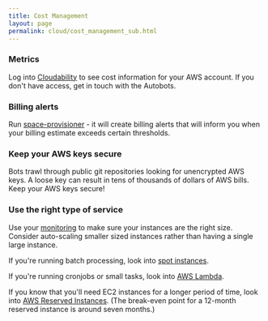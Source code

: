 ```yaml
---
title: Cost Management
layout: page
permalink: cloud/cost_management_sub.html
---
```


### Metrics

Log into [Cloudability](cloudability.com) to see cost information for your AWS account. If you don't have access, get in touch with the Autobots.

### Billing alerts

Run [space-provisioner](https://bitbucket.org/geoscienceaustralia/space-provisioner) - it will create billing alerts that will inform you when your billing estimate exceeds certain thresholds.

### Keep your AWS keys secure

Bots trawl through public git repositories looking for unencrypted AWS keys. A loose key can result in tens of thousands of dollars of AWS bills. Keep your AWS keys secure!

### Use the right type of service

Use your [monitoring](monitoring_index.html) to make sure your instances are the right size. Consider auto-scaling smaller sized instances rather than having a single large instance.

If you're running batch processing, look into [spot instances](https://aws.amazon.com/ec2/spot/).

If you're running cronjobs or small tasks, look into [AWS Lambda](https://aws.amazon.com/lambda/).

If you know that you'll need EC2 instances for a longer period of time, look into [AWS Reserved Instances](https://aws.amazon.com/ec2/pricing/reserved-instances/). (The break-even point for a 12-month reserved instance is around seven months.)
